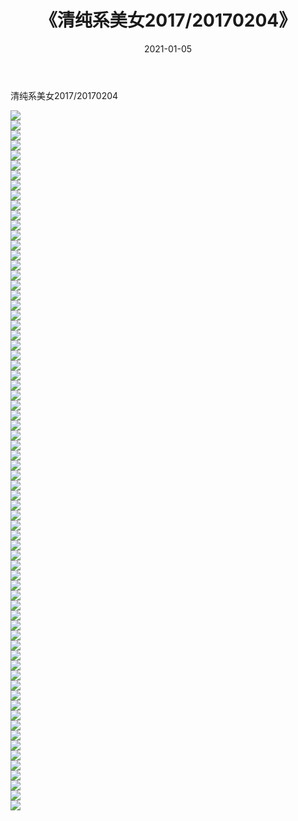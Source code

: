 ﻿---
layout: post
title:  《清纯系美女2017/20170204》
date:   2021-01-05
img: http://pic.660000.xyz/1:/清纯系美女/2017/20170204/000.jpg
categories: [美女, 清纯, 唯美]
---

清纯系美女2017/20170204

 ![](http://pic.660000.xyz/1:/清纯系美女/2017/20170204/001.png) <br>![](http://pic.660000.xyz/1:/清纯系美女/2017/20170204/002.png) <br>![](http://pic.660000.xyz/1:/清纯系美女/2017/20170204/003.png) <br>![](http://pic.660000.xyz/1:/清纯系美女/2017/20170204/004.png) <br>![](http://pic.660000.xyz/1:/清纯系美女/2017/20170204/005.png) <br>![](http://pic.660000.xyz/1:/清纯系美女/2017/20170204/006.png) <br>![](http://pic.660000.xyz/1:/清纯系美女/2017/20170204/007.png) <br>![](http://pic.660000.xyz/1:/清纯系美女/2017/20170204/008.png) <br>![](http://pic.660000.xyz/1:/清纯系美女/2017/20170204/009.png) <br>![](http://pic.660000.xyz/1:/清纯系美女/2017/20170204/010.jpg) <br>![](http://pic.660000.xyz/1:/清纯系美女/2017/20170204/011.jpg) <br>![](http://pic.660000.xyz/1:/清纯系美女/2017/20170204/012.jpg) <br>![](http://pic.660000.xyz/1:/清纯系美女/2017/20170204/013.jpg) <br>![](http://pic.660000.xyz/1:/清纯系美女/2017/20170204/014.jpg) <br>![](http://pic.660000.xyz/1:/清纯系美女/2017/20170204/015.jpg) <br>![](http://pic.660000.xyz/1:/清纯系美女/2017/20170204/016.jpg) <br>![](http://pic.660000.xyz/1:/清纯系美女/2017/20170204/017.jpg) <br>![](http://pic.660000.xyz/1:/清纯系美女/2017/20170204/018.jpg) <br>![](http://pic.660000.xyz/1:/清纯系美女/2017/20170204/019.jpg) <br>![](http://pic.660000.xyz/1:/清纯系美女/2017/20170204/020.jpg) <br>![](http://pic.660000.xyz/1:/清纯系美女/2017/20170204/021.jpg) <br>![](http://pic.660000.xyz/1:/清纯系美女/2017/20170204/022.jpg) <br>![](http://pic.660000.xyz/1:/清纯系美女/2017/20170204/023.jpg) <br>![](http://pic.660000.xyz/1:/清纯系美女/2017/20170204/024.jpg) <br>![](http://pic.660000.xyz/1:/清纯系美女/2017/20170204/025.jpg) <br>![](http://pic.660000.xyz/1:/清纯系美女/2017/20170204/026.jpg) <br>![](http://pic.660000.xyz/1:/清纯系美女/2017/20170204/027.jpg) <br>![](http://pic.660000.xyz/1:/清纯系美女/2017/20170204/028.jpg) <br>![](http://pic.660000.xyz/1:/清纯系美女/2017/20170204/029.jpg) <br>![](http://pic.660000.xyz/1:/清纯系美女/2017/20170204/030.jpg) <br>![](http://pic.660000.xyz/1:/清纯系美女/2017/20170204/031.jpg) <br>![](http://pic.660000.xyz/1:/清纯系美女/2017/20170204/032.jpg) <br>![](http://pic.660000.xyz/1:/清纯系美女/2017/20170204/033.jpg) <br>![](http://pic.660000.xyz/1:/清纯系美女/2017/20170204/034.jpg) <br>![](http://pic.660000.xyz/1:/清纯系美女/2017/20170204/035.jpg) <br>![](http://pic.660000.xyz/1:/清纯系美女/2017/20170204/036.jpg) <br>![](http://pic.660000.xyz/1:/清纯系美女/2017/20170204/037.jpg) <br>![](http://pic.660000.xyz/1:/清纯系美女/2017/20170204/038.jpg) <br>![](http://pic.660000.xyz/1:/清纯系美女/2017/20170204/039.jpg) <br>![](http://pic.660000.xyz/1:/清纯系美女/2017/20170204/040.jpg) <br>![](http://pic.660000.xyz/1:/清纯系美女/2017/20170204/041.jpg) <br>![](http://pic.660000.xyz/1:/清纯系美女/2017/20170204/042.jpg) <br>![](http://pic.660000.xyz/1:/清纯系美女/2017/20170204/043.jpg) <br>![](http://pic.660000.xyz/1:/清纯系美女/2017/20170204/044.jpg) <br>![](http://pic.660000.xyz/1:/清纯系美女/2017/20170204/045.jpg) <br>![](http://pic.660000.xyz/1:/清纯系美女/2017/20170204/046.jpg) <br>![](http://pic.660000.xyz/1:/清纯系美女/2017/20170204/047.jpg) <br>![](http://pic.660000.xyz/1:/清纯系美女/2017/20170204/048.jpg) <br>![](http://pic.660000.xyz/1:/清纯系美女/2017/20170204/049.jpg) <br>![](http://pic.660000.xyz/1:/清纯系美女/2017/20170204/050.jpg) <br>![](http://pic.660000.xyz/1:/清纯系美女/2017/20170204/051.jpg) <br>![](http://pic.660000.xyz/1:/清纯系美女/2017/20170204/052.jpg) <br>![](http://pic.660000.xyz/1:/清纯系美女/2017/20170204/053.jpg) <br>![](http://pic.660000.xyz/1:/清纯系美女/2017/20170204/054.jpg) <br>![](http://pic.660000.xyz/1:/清纯系美女/2017/20170204/055.jpg) <br>![](http://pic.660000.xyz/1:/清纯系美女/2017/20170204/056.jpg) <br>![](http://pic.660000.xyz/1:/清纯系美女/2017/20170204/057.jpg) <br>![](http://pic.660000.xyz/1:/清纯系美女/2017/20170204/058.jpg) <br>![](http://pic.660000.xyz/1:/清纯系美女/2017/20170204/059.jpg) <br>![](http://pic.660000.xyz/1:/清纯系美女/2017/20170204/060.jpg) <br>![](http://pic.660000.xyz/1:/清纯系美女/2017/20170204/061.jpg) <br>![](http://pic.660000.xyz/1:/清纯系美女/2017/20170204/062.jpg) <br>![](http://pic.660000.xyz/1:/清纯系美女/2017/20170204/063.jpg) <br>![](http://pic.660000.xyz/1:/清纯系美女/2017/20170204/064.jpg) <br>![](http://pic.660000.xyz/1:/清纯系美女/2017/20170204/065.png) <br>![](http://pic.660000.xyz/1:/清纯系美女/2017/20170204/066.png) <br>![](http://pic.660000.xyz/1:/清纯系美女/2017/20170204/067.png) <br>![](http://pic.660000.xyz/1:/清纯系美女/2017/20170204/068.png) <br>![](http://pic.660000.xyz/1:/清纯系美女/2017/20170204/069.png) <br>![](http://pic.660000.xyz/1:/清纯系美女/2017/20170204/070.png) <br>